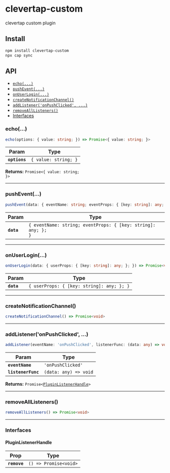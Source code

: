 # clevertap-custom

clevertap custom plugin

## Install

```bash
npm install clevertap-custom
npx cap sync
```

## API

<docgen-index>

* [`echo(...)`](#echo)
* [`pushEvent(...)`](#pushevent)
* [`onUserLogin(...)`](#onuserlogin)
* [`createNotificationChannel()`](#createnotificationchannel)
* [`addListener('onPushClicked', ...)`](#addlisteneronpushclicked-)
* [`removeAllListeners()`](#removealllisteners)
* [Interfaces](#interfaces)

</docgen-index>

<docgen-api>
<!--Update the source file JSDoc comments and rerun docgen to update the docs below-->

### echo(...)

```typescript
echo(options: { value: string; }) => Promise<{ value: string; }>
```

| Param         | Type                            |
| ------------- | ------------------------------- |
| **`options`** | <code>{ value: string; }</code> |

**Returns:** <code>Promise&lt;{ value: string; }&gt;</code>

--------------------


### pushEvent(...)

```typescript
pushEvent(data: { eventName: string; eventProps: { [key: string]: any; }; }) => Promise<void>
```

| Param      | Type                                                                     |
| ---------- | ------------------------------------------------------------------------ |
| **`data`** | <code>{ eventName: string; eventProps: { [key: string]: any; }; }</code> |

--------------------


### onUserLogin(...)

```typescript
onUserLogin(data: { userProps: { [key: string]: any; }; }) => Promise<void>
```

| Param      | Type                                                 |
| ---------- | ---------------------------------------------------- |
| **`data`** | <code>{ userProps: { [key: string]: any; }; }</code> |

--------------------


### createNotificationChannel()

```typescript
createNotificationChannel() => Promise<void>
```

--------------------


### addListener('onPushClicked', ...)

```typescript
addListener(eventName: 'onPushClicked', listenerFunc: (data: any) => void) => Promise<PluginListenerHandle>
```

| Param              | Type                                |
| ------------------ | ----------------------------------- |
| **`eventName`**    | <code>'onPushClicked'</code>        |
| **`listenerFunc`** | <code>(data: any) =&gt; void</code> |

**Returns:** <code>Promise&lt;<a href="#pluginlistenerhandle">PluginListenerHandle</a>&gt;</code>

--------------------


### removeAllListeners()

```typescript
removeAllListeners() => Promise<void>
```

--------------------


### Interfaces


#### PluginListenerHandle

| Prop         | Type                                      |
| ------------ | ----------------------------------------- |
| **`remove`** | <code>() =&gt; Promise&lt;void&gt;</code> |

</docgen-api>
